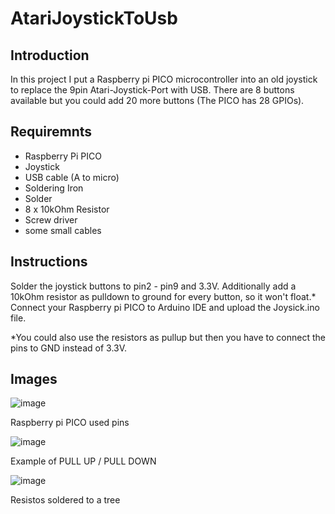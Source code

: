 # AtariJoystickToUsb

## Introduction
In this project I put a Raspberry pi PICO microcontroller into an old joystick to replace the 9pin Atari-Joystick-Port with USB.
There are 8 buttons available but you could add 20 more buttons (The PICO has 28 GPIOs).

## Requiremnts
* Raspberry Pi PICO
* Joystick
* USB cable (A to micro)
* Soldering Iron
* Solder
* 8 x 10kOhm Resistor
* Screw driver
* some small cables

## Instructions
Solder the joystick buttons to pin2 - pin9 and 3.3V.
Additionally add a 10kOhm resistor as pulldown to ground for every button, so it won't float.*
Connect your Raspberry pi PICO to Arduino IDE and upload the Joysick.ino file.

*You could also use the resistors as pullup but then you have to connect the pins to GND instead of 3.3V.

## Images
![image](https://user-images.githubusercontent.com/98104822/230380505-a8bba42a-ca91-4bc6-8003-12ab849764e2.png)

Raspberry pi PICO used pins


![image](https://user-images.githubusercontent.com/98104822/230369706-20155682-b852-4408-8231-78ee0d4636c0.png)

Example of PULL UP / PULL DOWN


![image](https://user-images.githubusercontent.com/98104822/230370076-7ae770da-dd65-4f0f-bb44-95a96c3ec0a1.png)

Resistos soldered to a tree
